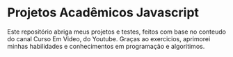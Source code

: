 # Projetos Acadêmicos Javascript
Este repositório abriga meus projetos e testes, feitos com base no conteudo do canal Curso Em Video, do Youtube. Graças ao exercicios, aprimorei minhas habilidades e conhecimentos em programação e algoritimos.
